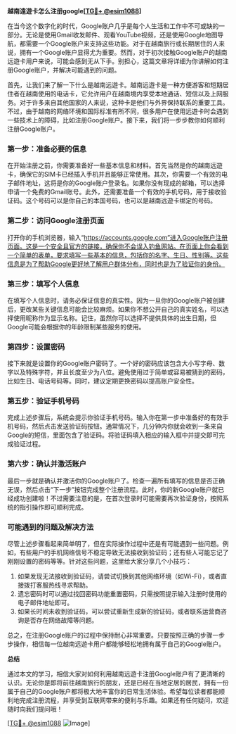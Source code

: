 **越南遠遊卡怎么注册google[[TG💪+ @esim1088](https://t.me/s/esim1088)]**

在当今这个数字化的时代，Google账户几乎是每个人生活和工作中不可或缺的一部分。无论是使用Gmail收发邮件、观看YouTube视频，还是使用Google地图导航，都需要一个Google账户来支持这些功能。对于在越南旅行或长期居住的人来说，拥有一个Google账户显得尤为重要。然而，对于初次接触Google账户的越南远遊卡用户来说，可能会感到无从下手。别担心，这篇文章将详细为你讲解如何注册Google账户，并解决可能遇到的问题。

首先，让我们来了解一下什么是越南远遊卡。越南远遊卡是一种方便游客和短期居住者在越南使用的电话卡，它允许用户在越南境内享受本地通话、短信以及上网服务。对于许多来自其他国家的人来说，这种卡是他们与外界保持联系的重要工具。不过，由于越南的网络环境和国际标准有所不同，很多用户在使用远遊卡时会遇到一些技术上的障碍，比如注册Google账户。接下来，我们将一步步教你如何顺利注册Google账户。

### 第一步：准备必要的信息

在开始注册之前，你需要准备好一些基本信息和材料。首先当然是你的越南远遊卡，确保它的SIM卡已经插入手机并且能够正常使用。其次，你需要一个有效的电子邮件地址，这将是你的Google账户登录名。如果你没有现成的邮箱，可以选择申请一个免费的Gmail账号。此外，还需要准备一个有效的手机号码，用于接收验证码。这个号码可以是你自己的本国号码，也可以是越南远遊卡绑定的号码。

### 第二步：访问Google注册页面

打开你的手机浏览器，输入“https://accounts.google.com”进入Google账户注册页面。这是一个安全且官方的链接，确保你不会误入钓鱼网站。在页面上你会看到一个简单的表单，要求填写一些基本的信息，包括你的名字、生日、性别等。这些信息是为了帮助Google更好地了解用户群体分布，同时也是为了验证你的身份。

### 第三步：填写个人信息

在填写个人信息时，请务必保证信息的真实性。因为一旦你的Google账户被创建后，更改某些关键信息可能会比较麻烦。如果你不想公开自己的真实姓名，可以选择使用昵称作为显示名称。记住，虽然你可以选择不提供具体的出生日期，但Google可能会根据你的年龄限制某些服务的使用。

### 第四步：设置密码

接下来就是设置你的Google账户密码了。一个好的密码应该包含大小写字母、数字以及特殊字符，并且长度至少为八位。避免使用过于简单或容易被猜到的密码，比如生日、电话号码等。同时，建议定期更换密码以提高账户安全性。

### 第五步：验证手机号码

完成上述步骤后，系统会提示你验证手机号码。输入你在第一步中准备好的有效手机号码，然后点击发送验证码按钮。通常情况下，几分钟内你就会收到一条来自Google的短信，里面包含了验证码。将验证码填入相应的输入框中并提交即可完成验证过程。

### 第六步：确认并激活账户

最后一步就是确认并激活你的Google账户了。检查一遍所有填写的信息是否正确无误，然后点击“下一步”按钮完成整个注册流程。此时，你的新Google账户就已经成功创建啦！不过需要注意的是，在首次登录时可能需要再次验证身份，按照系统的指引操作即可顺利完成。

### 可能遇到的问题及解决方法

尽管上述步骤看起来简单明了，但在实际操作过程中还是有可能遇到一些问题。例如，有些用户的手机网络信号不稳定导致无法接收到验证码；还有些人可能忘记了刚刚设置的密码等等。针对这些问题，这里给大家分享几个小技巧：

1. 如果发现无法接收到验证码，请尝试切换到其他网络环境（如Wi-Fi），或者直接拨打客服热线寻求帮助。
2. 遗忘密码时可以通过找回密码功能重置密码，只需按照提示输入注册时使用的电子邮件地址即可。
3. 如果长时间未收到验证码，可以尝试重新生成新的验证码，或者联系运营商咨询是否存在网络故障等问题。

总之，在注册Google账户的过程中保持耐心非常重要。只要按照正确的步骤一步步操作，相信每一位越南远遊卡用户都能够轻松地拥有属于自己的Google账户。

**总结**

通过本文的学习，相信大家对如何利用越南远遊卡注册Google账户有了更清晰的认识。无论你是即将前往越南旅行的朋友，还是已经在当地定居的居民，拥有一份属于自己的Google账户都将极大地丰富你的日常生活体验。希望每位读者都能顺利地完成注册流程，并享受到互联网带来的便利与乐趣。如果还有任何疑问，欢迎随时向我们提问哦！

[[TG💪+ @esim1088](https://t.me/s/esim1088) ![Image](https://i.postimg.cc/4NQfJmqS/Snipaste-2025-05-13-00-14-12.png)]